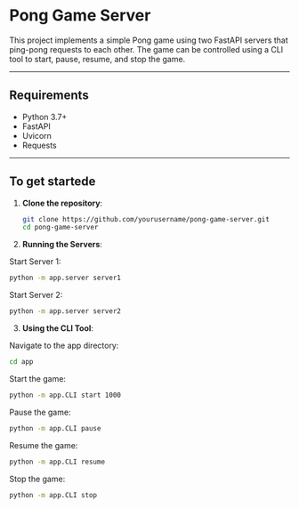 
# Pong Game Server

This project implements a simple Pong game using two FastAPI servers that ping-pong requests to each other. The game can be controlled using a CLI tool to start, pause, resume, and stop the game.

--------

## Requirements

- Python 3.7+
- FastAPI
- Uvicorn
- Requests

---------

## To get startede

1. **Clone the repository**:

   ```sh
   git clone https://github.com/yourusername/pong-game-server.git
   cd pong-game-server
   ```
   
2. **Running the Servers**:

  Start Server 1:  
   ```sh
  python -m app.server server1
  ```

  Start Server 2:
   ```sh
  python -m app.server server2
  ```

3. **Using the CLI Tool**:

  Navigate to the app directory:
   ```sh
  cd app
  ```

  Start the game:
   ```sh
  python -m app.CLI start 1000
  ```

  Pause the game:
   ```sh
  python -m app.CLI pause
  ```

  Resume the game:
   ```sh
  python -m app.CLI resume
  ```

  Stop the game:
   ```sh
  python -m app.CLI stop
  ```
